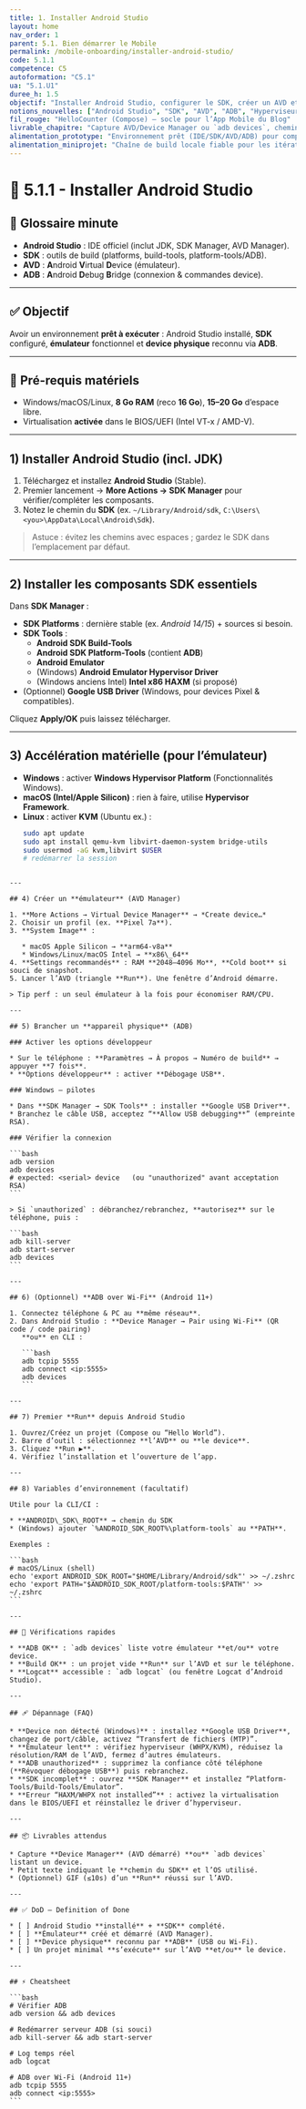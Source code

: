 ```yaml
---
title: 1. Installer Android Studio
layout: home
nav_order: 1
parent: 5.1. Bien démarrer le Mobile
permalink: /mobile-onboarding/installer-android-studio/
code: 5.1.1
competence: C5
autoformation: "C5.1"
ua: "5.1.U1"
duree_h: 1.5
objectif: "Installer Android Studio, configurer le SDK, créer un AVD et valider ADB sur device/émulateur."
notions_nouvelles: ["Android Studio", "SDK", "AVD", "ADB", "Hyperviseur (WHPX/KVM)"]
fil_rouge: "HelloCounter (Compose) — socle pour l’App Mobile du Blog"
livrable_chapitre: "Capture AVD/Device Manager ou `adb devices`, chemin du SDK, (option) GIF du premier Run"
alimentation_prototype: "Environnement prêt (IDE/SDK/AVD/ADB) pour compiler et exécuter la démo N2"
alimentation_miniprojet: "Chaîne de build locale fiable pour les itérations N3"
---
```



# 📘 5.1.1 - Installer Android Studio

## 📒 Glossaire minute
- **Android Studio** : IDE officiel (inclut JDK, SDK Manager, AVD Manager).
- **SDK** : outils de build (platforms, build-tools, platform-tools/ADB).
- **AVD** : **A**ndroid **V**irtual **D**evice (émulateur).
- **ADB** : **A**ndroid **D**ebug **B**ridge (connexion & commandes device).

---

## ✅ Objectif
Avoir un environnement **prêt à exécuter** : Android Studio installé, **SDK** configuré, **émulateur** fonctionnel et **device physique** reconnu via **ADB**.

---

## 🔧 Pré-requis matériels
- Windows/macOS/Linux, **8 Go RAM** (reco **16 Go**), **15–20 Go** d’espace libre.
- Virtualisation **activée** dans le BIOS/UEFI (Intel VT-x / AMD-V).

---

## 1) Installer Android Studio (incl. JDK)
1. Téléchargez et installez **Android Studio** (Stable).  
2. Premier lancement → **More Actions → SDK Manager** pour vérifier/compléter les composants.  
3. Notez le chemin du **SDK** (ex. `~/Library/Android/sdk`, `C:\Users\<you>\AppData\Local\Android\Sdk`).

> Astuce : évitez les chemins avec espaces ; gardez le SDK dans l’emplacement par défaut.

---

## 2) Installer les composants SDK essentiels
Dans **SDK Manager** :
- **SDK Platforms** : dernière stable (ex. *Android 14/15*) + sources si besoin.
- **SDK Tools** :
  - **Android SDK Build-Tools**
  - **Android SDK Platform-Tools** (contient **ADB**)
  - **Android Emulator**
  - (Windows) **Android Emulator Hypervisor Driver**  
  - (Windows anciens Intel) **Intel x86 HAXM** (si proposé)  
- (Optionnel) **Google USB Driver** (Windows, pour devices Pixel & compatibles).

Cliquez **Apply/OK** puis laissez télécharger.

---

## 3) Accélération matérielle (pour l’émulateur)
- **Windows** : activer **Windows Hypervisor Platform** (Fonctionnalités Windows).  
- **macOS (Intel/Apple Silicon)** : rien à faire, utilise **Hypervisor Framework**.  
- **Linux** : activer **KVM** (Ubuntu ex.) :
  ```bash
  sudo apt update
  sudo apt install qemu-kvm libvirt-daemon-system bridge-utils
  sudo usermod -aG kvm,libvirt $USER
  # redémarrer la session
````

---

## 4) Créer un **émulateur** (AVD Manager)

1. **More Actions → Virtual Device Manager** → *Create device…*
2. Choisir un profil (ex. **Pixel 7a**).
3. **System Image** :

   * macOS Apple Silicon → **arm64-v8a**
   * Windows/Linux/macOS Intel → **x86\_64**
4. **Settings recommandés** : RAM **2048–4096 Mo**, **Cold boot** si souci de snapshot.
5. Lancer l’AVD (triangle **Run**). Une fenêtre d’Android démarre.

> Tip perf : un seul émulateur à la fois pour économiser RAM/CPU.

---

## 5) Brancher un **appareil physique** (ADB)

### Activer les options développeur

* Sur le téléphone : **Paramètres → À propos → Numéro de build** → appuyer **7 fois**.
* **Options développeur** : activer **Débogage USB**.

### Windows — pilotes

* Dans **SDK Manager → SDK Tools** : installer **Google USB Driver**.
* Branchez le câble USB, acceptez “**Allow USB debugging**” (empreinte RSA).

### Vérifier la connexion

```bash
adb version
adb devices
# expected: <serial> device   (ou "unauthorized" avant acceptation RSA)
```

> Si `unauthorized` : débranchez/rebranchez, **autorisez** sur le téléphone, puis :

```bash
adb kill-server
adb start-server
adb devices
```

---

## 6) (Optionnel) **ADB over Wi-Fi** (Android 11+)

1. Connectez téléphone & PC au **même réseau**.
2. Dans Android Studio : **Device Manager → Pair using Wi-Fi** (QR code / code pairing)
   **ou** en CLI :

   ```bash
   adb tcpip 5555
   adb connect <ip:5555>
   adb devices
   ```

---

## 7) Premier **Run** depuis Android Studio

1. Ouvrez/Créez un projet (Compose ou “Hello World”).
2. Barre d’outil : sélectionnez **l’AVD** ou **le device**.
3. Cliquez **Run ▶**.
4. Vérifiez l’installation et l’ouverture de l’app.

---

## 8) Variables d’environnement (facultatif)

Utile pour la CLI/CI :

* **ANDROID\_SDK\_ROOT** → chemin du SDK
* (Windows) ajouter `%ANDROID_SDK_ROOT%\platform-tools` au **PATH**.

Exemples :

```bash
# macOS/Linux (shell)
echo 'export ANDROID_SDK_ROOT="$HOME/Library/Android/sdk"' >> ~/.zshrc
echo 'export PATH="$ANDROID_SDK_ROOT/platform-tools:$PATH"' >> ~/.zshrc
```

---

## 🧪 Vérifications rapides

* **ADB OK** : `adb devices` liste votre émulateur **et/ou** votre device.
* **Build OK** : un projet vide **Run** sur l’AVD et sur le téléphone.
* **Logcat** accessible : `adb logcat` (ou fenêtre Logcat d’Android Studio).

---

## 🩹 Dépannage (FAQ)

* **Device non détecté (Windows)** : installez **Google USB Driver**, changez de port/câble, activez “Transfert de fichiers (MTP)”.
* **Émulateur lent** : vérifiez hyperviseur (WHPX/KVM), réduisez la résolution/RAM de l’AVD, fermez d’autres émulateurs.
* **ADB unauthorized** : supprimez la confiance côté téléphone (**Révoquer débogage USB**) puis rebranchez.
* **SDK incomplet** : ouvrez **SDK Manager** et installez “Platform-Tools/Build-Tools/Emulator”.
* **Erreur “HAXM/WHPX not installed”** : activez la virtualisation dans le BIOS/UEFI et réinstallez le driver d’hyperviseur.

---

## 📦 Livrables attendus

* Capture **Device Manager** (AVD démarré) **ou** `adb devices` listant un device.
* Petit texte indiquant le **chemin du SDK** et l’OS utilisé.
* (Optionnel) GIF (≤10s) d’un **Run** réussi sur l’AVD.

---

## ✅ DoD — Definition of Done

* [ ] Android Studio **installé** + **SDK** complété.
* [ ] **Émulateur** créé et démarré (AVD Manager).
* [ ] **Device physique** reconnu par **ADB** (USB ou Wi-Fi).
* [ ] Un projet minimal **s’exécute** sur l’AVD **et/ou** le device.

---

## ⚡ Cheatsheet

```bash
# Vérifier ADB
adb version && adb devices

# Redémarrer serveur ADB (si souci)
adb kill-server && adb start-server

# Log temps réel
adb logcat

# ADB over Wi-Fi (Android 11+)
adb tcpip 5555
adb connect <ip:5555>
```
